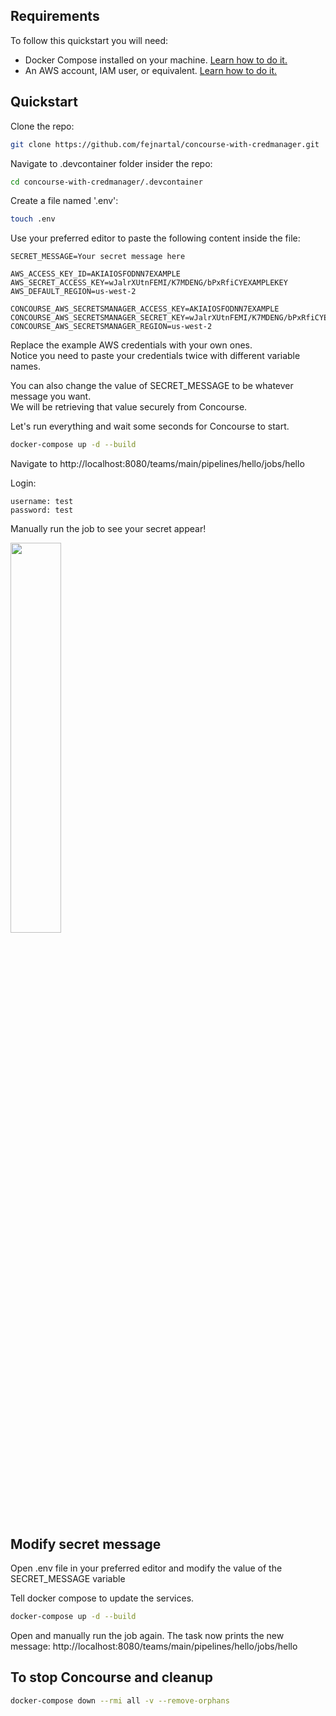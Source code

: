 ## Requirements
To follow this quickstart you will need:
- Docker Compose installed on your machine. [Learn how to do it.](https://docs.docker.com/compose/install/)
- An AWS account, IAM user, or equivalent. [Learn how to do it.](https://docs.aws.amazon.com/polly/latest/dg/setting-up.html)

## Quickstart

Clone the repo:
```bash
git clone https://github.com/fejnartal/concourse-with-credmanager.git
```
Navigate to .devcontainer folder insider the repo:
```bash
cd concourse-with-credmanager/.devcontainer
```
Create a file named '.env':
```bash
touch .env
```
Use your preferred editor to paste the following content inside the file:
```
SECRET_MESSAGE=Your secret message here

AWS_ACCESS_KEY_ID=AKIAIOSFODNN7EXAMPLE
AWS_SECRET_ACCESS_KEY=wJalrXUtnFEMI/K7MDENG/bPxRfiCYEXAMPLEKEY
AWS_DEFAULT_REGION=us-west-2

CONCOURSE_AWS_SECRETSMANAGER_ACCESS_KEY=AKIAIOSFODNN7EXAMPLE
CONCOURSE_AWS_SECRETSMANAGER_SECRET_KEY=wJalrXUtnFEMI/K7MDENG/bPxRfiCYEXAMPLEKEY
CONCOURSE_AWS_SECRETSMANAGER_REGION=us-west-2
```
Replace the example AWS credentials with your own ones.<br/>
Notice you need to paste your credentials twice with different variable names.

You can also change the value of SECRET_MESSAGE to be whatever message you want.<br/>
We will be retrieving that value securely from Concourse.

Let's run everything and wait some seconds for Concourse to start.<br/>
```bash
docker-compose up -d --build
```
Navigate to http://localhost:8080/teams/main/pipelines/hello/jobs/hello

Login:
```
username: test
password: test
```
Manually run the job to see your secret appear! 

<img src="https://user-images.githubusercontent.com/51800873/105198646-28783a80-5b3e-11eb-91cb-fd9351c2b601.png" width="40%">

## Modify secret message
Open .env file in your preferred editor and modify the value of the SECRET_MESSAGE variable

Tell docker compose to update the services.
```bash
docker-compose up -d --build
```
Open and manually run the job again. The task now prints the new message: http://localhost:8080/teams/main/pipelines/hello/jobs/hello

## To stop Concourse and cleanup

```bash
docker-compose down --rmi all -v --remove-orphans
```
